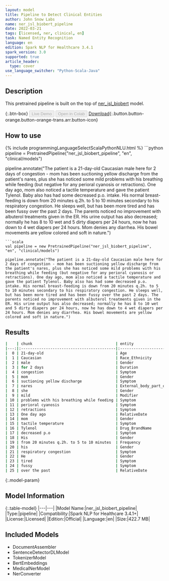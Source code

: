 ```yaml
---
layout: model
title: Pipeline to Detect Clinical Entities
author: John Snow Labs
name: ner_jsl_biobert_pipeline
date: 2022-03-21
tags: [licensed, ner, clinical, en]
task: Named Entity Recognition
language: en
edition: Spark NLP for Healthcare 3.4.1
spark_version: 3.0
supported: true
article_header:
  type: cover
use_language_switcher: "Python-Scala-Java"
---
```


## Description

This pretrained pipeline is built on the top of [ner_jsl_biobert](https://nlp.johnsnowlabs.com/2021/09/05/ner_jsl_biobert_en.html) model.

{:.btn-box}
<button class="button button-orange" disabled>Live Demo</button>
<button class="button button-orange" disabled>Open in Colab</button>
[Download](https://s3.amazonaws.com/auxdata.johnsnowlabs.com/clinical/models/ner_jsl_biobert_pipeline_en_3.4.1_3.0_1647869212989.zip){:.button.button-orange.button-orange-trans.arr.button-icon}

## How to use



<div class="tabs-box" markdown="1">
{% include programmingLanguageSelectScalaPythonNLU.html %}
```python
pipeline = PretrainedPipeline("ner_jsl_biobert_pipeline", "en", "clinical/models")

pipeline.annotate("The patient is a 21-day-old Caucasian male here for 2 days of congestion - mom has been suctioning yellow discharge from the patient's nares, plus she has noticed some mild problems with his breathing while feeding (but negative for any perioral cyanosis or retractions). One day ago, mom also noticed a tactile temperature and gave the patient Tylenol. Baby also has had some decreased p.o. intake. His normal breast-feeding is down from 20 minutes q.2h. to 5 to 10 minutes secondary to his respiratory congestion. He sleeps well, but has been more tired and has been fussy over the past 2 days. The parents noticed no improvement with albuterol treatments given in the ER. His urine output has also decreased; normally he has 8 to 10 wet and 5 dirty diapers per 24 hours, now he has down to 4 wet diapers per 24 hours. Mom denies any diarrhea. His bowel movements are yellow colored and soft in nature.")
```
```scala
val pipeline = new PretrainedPipeline("ner_jsl_biobert_pipeline", "en", "clinical/models")

pipeline.annotate("The patient is a 21-day-old Caucasian male here for 2 days of congestion - mom has been suctioning yellow discharge from the patient's nares, plus she has noticed some mild problems with his breathing while feeding (but negative for any perioral cyanosis or retractions). One day ago, mom also noticed a tactile temperature and gave the patient Tylenol. Baby also has had some decreased p.o. intake. His normal breast-feeding is down from 20 minutes q.2h. to 5 to 10 minutes secondary to his respiratory congestion. He sleeps well, but has been more tired and has been fussy over the past 2 days. The parents noticed no improvement with albuterol treatments given in the ER. His urine output has also decreased; normally he has 8 to 10 wet and 5 dirty diapers per 24 hours, now he has down to 4 wet diapers per 24 hours. Mom denies any diarrhea. His bowel movements are yellow colored and soft in nature.")
```
</div>

## Results

```bash
|    | chunk                                     | entity                       |
|---:|:------------------------------------------|:-----------------------------|
|  0 | 21-day-old                                | Age                          |
|  1 | Caucasian                                 | Race_Ethnicity               |
|  2 | male                                      | Gender                       |
|  3 | for 2 days                                | Duration                     |
|  4 | congestion                                | Symptom                      |
|  5 | mom                                       | Gender                       |
|  6 | suctioning yellow discharge               | Symptom                      |
|  7 | nares                                     | External_body_part_or_region |
|  8 | she                                       | Gender                       |
|  9 | mild                                      | Modifier                     |
| 10 | problems with his breathing while feeding | Symptom                      |
| 11 | perioral cyanosis                         | Symptom                      |
| 12 | retractions                               | Symptom                      |
| 13 | One day ago                               | RelativeDate                 |
| 14 | mom                                       | Gender                       |
| 15 | tactile temperature                       | Symptom                      |
| 16 | Tylenol                                   | Drug_BrandName               |
| 17 | decreased p.o                             | Symptom                      |
| 18 | His                                       | Gender                       |
| 19 | from 20 minutes q.2h. to 5 to 10 minutes  | Frequency                    |
| 20 | his                                       | Gender                       |
| 21 | respiratory congestion                    | Symptom                      |
| 22 | He                                        | Gender                       |
| 23 | tired                                     | Symptom                      |
| 24 | fussy                                     | Symptom                      |
| 25 | over the past                             | RelativeDate                 |
```

{:.model-param}
## Model Information

{:.table-model}
|---|---|
|Model Name:|ner_jsl_biobert_pipeline|
|Type:|pipeline|
|Compatibility:|Spark NLP for Healthcare 3.4.1+|
|License:|Licensed|
|Edition:|Official|
|Language:|en|
|Size:|422.7 MB|

## Included Models

- DocumentAssembler
- SentenceDetectorDLModel
- TokenizerModel
- BertEmbeddings
- MedicalNerModel
- NerConverter